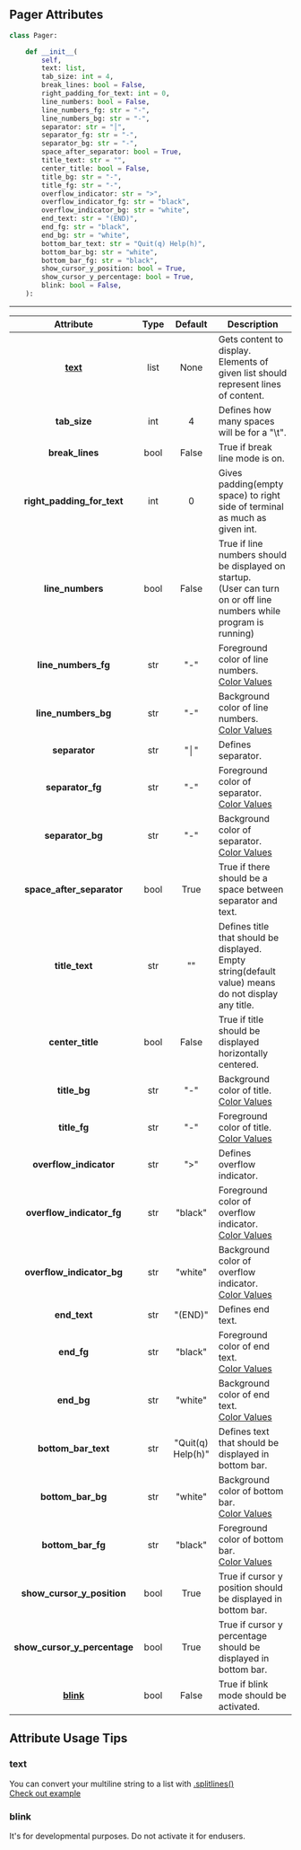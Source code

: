 ## Pager Attributes
~~~py
class Pager:

    def __init__(
        self,
        text: list,
        tab_size: int = 4,
        break_lines: bool = False,
        right_padding_for_text: int = 0,
        line_numbers: bool = False,
        line_numbers_fg: str = "-",
        line_numbers_bg: str = "-",
        separator: str = "│",
        separator_fg: str = "-",
        separator_bg: str = "-",
        space_after_separator: bool = True,
        title_text: str = "",
        center_title: bool = False,
        title_bg: str = "-",
        title_fg: str = "-",
        overflow_indicator: str = ">",
        overflow_indicator_fg: str = "black",
        overflow_indicator_bg: str = "white",
        end_text: str = "(END)",
        end_fg: str = "black",
        end_bg: str = "white",
        bottom_bar_text: str = "Quit(q) Help(h)",
        bottom_bar_bg: str = "white",
        bottom_bar_fg: str = "black",
        show_cursor_y_position: bool = True,
        show_cursor_y_percentage: bool = True,
        blink: bool = False,
    ):
~~~

---

|          Attribute           | Type  |      Default      | Description                                                                                                             |
| :--------------------------: | :---: | :---------------: | ----------------------------------------------------------------------------------------------------------------------- |
|      [**text**](#text)       | list  |       None        | Gets content to display.<br>Elements of given list should represent lines of content.                                   |
|         **tab_size**         |  int  |         4         | Defines how many spaces will be for a "\t".                                                                             |
|       **break_lines**        | bool  |       False       | True if break line mode is on.                                                                                          |
|  **right_padding_for_text**  |  int  |         0         | Gives padding(empty space) to right side of terminal as much as given int.                                              |
|       **line_numbers**       | bool  |       False       | True if line numbers should be displayed on startup.<br>(User can turn on or off line numbers while program is running) |
|     **line_numbers_fg**      |  str  |        "-"        | Foreground color of line numbers.<br>[Color Values](./colors.md)                                                        |
|     **line_numbers_bg**      |  str  |        "-"        | Background color of line numbers.<br>[Color Values](./colors.md)                                                        |
|        **separator**         |  str  |        "│"        | Defines separator.                                                                                                      |
|       **separator_fg**       |  str  |        "-"        | Foreground color of separator.<br>[Color Values](./colors.md)                                                           |
|       **separator_bg**       |  str  |        "-"        | Background color of separator.<br>[Color Values](./colors.md)                                                           |
|  **space_after_separator**   | bool  |       True        | True if there should be a space between separator and text.                                                             |
|        **title_text**        |  str  |        ""         | Defines title that should be displayed.<br>Empty string(default value) means do not display any title.                  |
|       **center_title**       | bool  |       False       | True if title should be displayed horizontally centered.                                                                |
|         **title_bg**         |  str  |        "-"        | Background color of title.<br>[Color Values](./colors.md)                                                               |
|         **title_fg**         |  str  |        "-"        | Foreground color of title.<br>[Color Values](./colors.md)                                                               |
|    **overflow_indicator**    |  str  |        ">"        | Defines overflow indicator.                                                                                             |
|  **overflow_indicator_fg**   |  str  |      "black"      | Foreground color of overflow indicator.<br>[Color Values](./colors.md)                                                  |
|  **overflow_indicator_bg**   |  str  |      "white"      | Background color of overflow indicator.<br>[Color Values](./colors.md)                                                  |
|         **end_text**         |  str  |      "(END)"      | Defines end text.                                                                                                       |
|          **end_fg**          |  str  |      "black"      | Foreground color of end text.<br>[Color Values](./colors.md)                                                            |
|          **end_bg**          |  str  |      "white"      | Background color of end text.<br>[Color Values](./colors.md)                                                            |
|     **bottom_bar_text**      |  str  | "Quit(q) Help(h)" | Defines text that should be displayed in bottom bar.                                                                    |
|      **bottom_bar_bg**       |  str  |      "white"      | Background color of bottom bar.<br>[Color Values](./colors.md)                                                          |
|      **bottom_bar_fg**       |  str  |      "black"      | Foreground color of bottom bar.<br>[Color Values](./colors.md)                                                          |
|  **show_cursor_y_position**  | bool  |       True        | True if cursor y position should be displayed in bottom bar.                                                            |
| **show_cursor_y_percentage** | bool  |       True        | True if cursor y percentage should be displayed in bottom bar.                                                          |
|     [**blink**](#blink)      | bool  |       False       | True if blink mode should be activated.                                                                                 |


## Attribute Usage Tips

### text
You can convert your multiline string to a list with [.splitlines()](https://docs.python.org/3/library/stdtypes.html#str.splitlines)<br>
[Check out example](EXAMPLE_LINK)

### blink
It's for developmental purposes. Do not activate it for endusers.




